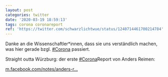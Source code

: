 ```yaml
---
layout: post
categories: twitter
date: '2020-03-19 18:59:13'
tags: corona coronareport
ref: 'https://twitter.com/schwarzlichtwue/status/1240714461700214784'
---
```

Danke an die Wissenschaftler\*innen, dass sie uns verständlich machen, was hier gerade bzgl. [#Corona](/t/corona) passiert.



Straight outta Würzburg: der erste [#Corona](/t/corona)Report von Anders Reimen:

[m.facebook.com/notes/anders-r…](https://m.facebook.com/notes/anders-reimen/der-corona-report-folge-/?__tn__=HH-R)